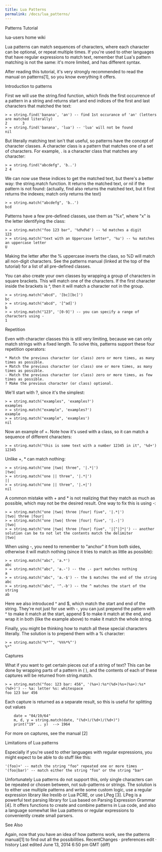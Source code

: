 ```yaml
---
title: Lua Patterns
permalink: /docs/lua_patterns/
---
```

Patterns Tutorial
	
lua-users home
	wiki

Lua patterns can match sequences of characters, where each character can be optional, or repeat multiple times. If you're used to other languages that have regular expressions to match text, remember that Lua's pattern matching is not the same: it's more limited, and has different syntax.

After reading this tutorial, it's very strongly recommended to read the manual on patterns[1], so you know everything it offers.

Introduction to patterns

First we will use the string.find function, which finds the first occurrence of a pattern in a string and returns start and end indices of the first and last characters that matched the text:

    > = string.find('banana', 'an') -- find 1st occurance of 'an' (letters are matched literally)
    2       3
    > = string.find('banana', 'lua') -- 'lua' will not be found
    nil

But literally matching text isn't that useful, so patterns have the concept of character classes. A character class is a pattern that matches one of a set of characters. For example, . is a character class that matches any character:

    > = string.find("abcdefg", 'b..')
    2 4

We can now use these indices to get the matched text, but there's a better way: the string.match function. It returns the matched text, or nil if the pattern is not found: (actually, find also returns the matched text, but it first returns the indexes; match only returns the text)

    > = string.match("abcdefg", 'b..')
    bcd

Patterns have a few pre-defined classes, use them as "%x", where "x" is the letter identifying the class:

    > = string.match("foo 123 bar", '%d%d%d') -- %d matches a digit
    123
    > = string.match("text with an Uppercase letter", '%u') -- %u matches an uppercase letter
    U

Making the letter after the % uppercase inverts the class, so %D will match all non-digit characters. See the patterns manual (linked at the top of the tutorial) for a list of all pre-defined classes.

You can also create your own classes by wrapping a group of characters in square brackets. This will match one of the characters. If the first character inside the brackets is ^, then it will match a character not in the group.

    > = string.match("abcd", '[bc][bc]')
    bc
    > = string.match("abcd", '[^ad]')
    b
    > = string.match("123", '[0-9]') -- you can specify a range of characters using -
    1

Repetition

Even with character classes this is still very limiting, because we can only match strings with a fixed length. To solve this, patterns support these four repetition operators:

    * Match the previous character (or class) zero or more times, as many times as possible.
    + Match the previous character (or class) one or more times, as many times as possible.
    - Match the previous character (or class) zero or more times, as few times as possible.
    ? Make the previous character (or class) optional. 

We'll start with ?, since it's the simplest:

    > = string.match("examples", 'examples?')
    examples
    > = string.match("example", 'examples?')
    example
    > = string.match("example", 'examples')
    nil

Now an example of +. Note how it's used with a class, so it can match a sequence of different characters:

    > = string.match("this is some text with a number 12345 in it", '%d+')
    12345

Unlike +, * can match nothing:

    > = string.match("one |two| three", '|.*|')
    |two|
    > = string.match("one || three", '|.*|')
    ||
    > = string.match("one || three", '|.+|')
    nil

A common mistake with + and * is not realizing that they match as much as possible, which may not be the desired result. One way to fix this is using -:

    > = string.match("one |two| three |four| five", '|.*|')
    |two| three |four|
    > = string.match("one |two| three |four| five", '|.-|')
    |two|
    > = string.match("one |two| three |four| five", '|[^|]*|') -- another solution can be to not let the contents match the delimiter
    |two|

When using -, you need to remember to "anchor" it from both sides, otherwise it will match nothing (since it tries to match as little as possible):

    > = string.match("abc", 'a.*')
    abc
    > = string.match("abc", 'a.-') -- the .- part matches nothing
    a
    > = string.match("abc", 'a.-$') -- the $ matches the end of the string
    abc
    > = string.match("abc", '^.-b') -- the ^ matches the start of the string
    ab

Here we also introduced ^ and $, which match the start and end of the string. They're not just for use with -, you can just prepend the pattern with ^ to make it match at the start, append $ to make it match at the end, and wrap it in both (like the example above) to make it match the whole string.

Finally, you might be thinking how to match all these special characters literally. The solution is to prepend them with a % character:

    > = string.match("%*^", '%%%*%^')
    %*^

Captures

What if you want to get certain pieces out of a string of text? This can be done by wrapping parts of a pattern in ( ), and the contents of each of these captures will be returned from string.match.

    > = string.match("foo: 123 bar: 456", '(%a+):%s*(%d+)%s+(%a+):%s*(%d+)') -- %a: letter %s: whitespace
    foo 123 bar 456

Each capture is returned as a separate result, so this is useful for splitting out values

        date = "04/19/64"
        m, d, y = string.match(date, "(%d+)/(%d+)/(%d+)")
        print("19" .. y)  --> 1964

For more on captures, see the manual [2]

Limitations of Lua patterns

Especially if you're used to other languages with regular expressions, you might expect to be able to do stuff like this:

    '(foo)+' -- match the string "foo" repeated one or more times
    '(foo|bar)' -- match either the string "foo" or the string "bar"

Unfortunately Lua patterns do not support this, only single characters can be repeated or chosen between, not sub-patterns or strings. The solution is to either use multiple patterns and write some custom logic, use a regular expression library like lrexlib or Lua PCRE, or use LPeg [3]. LPeg is a powerful text parsing library for Lua based on Parsing Expression Grammar [4]. It offers functions to create and combine patterns in Lua code, and also a language somewhat like Lua patterns or regular expressions to conveniently create small parsers.

See Also

Again, now that you have an idea of how patterns work, see the patterns manual[1] to find out all the possibilities.
RecentChanges · preferences
edit · history
Last edited June 13, 2014 6:50 pm GMT (diff) 
